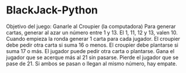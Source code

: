 # BlackJack-Python

Objetivo del juego: Ganarle al Croupier (la computadora)
Para generar cartas, generar al azar un número entre 1 y 13.
El 1, 11, 12 y 13, valen 10.
Cuando empieza la ronda generar 1 carta para cada jugador.
El croupier debe pedir otra carta si suma 16 o menos.
El croupier debe plantarse si suma 17 o más.
El jugador puede pedir otra carta o plantarse.
Gana el jugador que se acerque más al 21 sin pasarse.
Pierde el jugador que se pase de 21. Si ambos se pasan o llegan al mismo número, hay empate.
